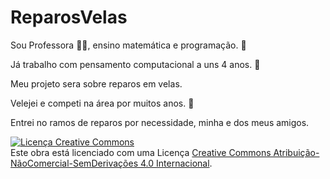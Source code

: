 # ReparosVelas

Sou Professora 👩‍🏫, ensino matemática e programação. 🧐

Já trabalho com pensamento computacional a uns 4 anos. 👾

Meu projeto sera sobre reparos em velas.

Velejei e competi na área por muitos anos. 👀

Entrei no ramos de reparos por necessidade, minha e dos meus amigos.

<a rel="license" href="http://creativecommons.org/licenses/by-nc-nd/4.0/"><img alt="Licença Creative Commons" style="border-width:0" src="https://i.creativecommons.org/l/by-nc-nd/4.0/88x31.png" /></a><br />Este obra está licenciado com uma Licença <a rel="license" href="http://creativecommons.org/licenses/by-nc-nd/4.0/">Creative Commons Atribuição-NãoComercial-SemDerivações 4.0 Internacional</a>.
